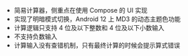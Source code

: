 - 简易计算器，侧重点在使用 Compose 的 UI 实现
- 实现了明暗模式切换，Android 12 上 MD3 的动态主题色功能
- 计算逻辑只支持 4 位及以下整数和 4 位及以下小数输入
- 不支持负数输入
- 计算输入没有查错机制，只有最终计算的时候会提示算式错误
